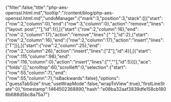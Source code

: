 {"filter":false,"title":"php-aes-openssl.html.md","tooltip":"/content/blog/php-aes-openssl.html.md","undoManager":{"mark":3,"position":3,"stack":[[{"start":{"row":2,"column":0},"end":{"row":3,"column":0},"action":"remove","lines":["layout: post",""],"id":1}],[{"start":{"row":2,"column":16},"end":{"row":2,"column":17},"action":"remove","lines":[" "],"id":2},{"start":{"row":2,"column":16},"end":{"row":2,"column":17},"action":"insert","lines":["T"]}],[{"start":{"row":2,"column":25},"end":{"row":2,"column":26},"action":"insert","lines":["Z"],"id":4}],[{"start":{"row":115,"column":98},"end":{"row":116,"column":0},"action":"insert","lines":["",""],"id":5}]]},"ace":{"folds":[],"scrolltop":60,"scrollleft":0,"selection":{"start":{"row":55,"column":7},"end":{"row":55,"column":7},"isBackwards":false},"options":{"guessTabSize":true,"useWrapMode":false,"wrapToView":true},"firstLineState":0},"timestamp":1464502368890,"hash":"e08ba32aaf3839dfe158cb1806b688d5bc8a75a7"}